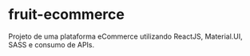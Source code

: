 # fruit-ecommerce
Projeto de uma plataforma eCommerce utilizando ReactJS, Material.UI, SASS e consumo de APIs.
